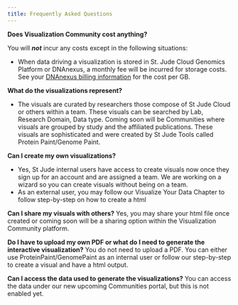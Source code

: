 ```yaml
---
title: Frequently Asked Questions
---
```


**Does Visualization Community cost anything?**

You will ***not*** incur any costs except in the following situations:

* When data driving a visualization is stored in St. Jude Cloud Genomics Platform or DNAnexus, a monthly fee will be incurred for storage costs. See your [DNAnexus billing information](https://platform.dnanexus.com/profile/settings/billing) for the cost per GB.

**What do the visualizations represent?**
* The visuals are curated by researchers those compose of St Jude Cloud or others within a team. These visuals can be searched by Lab, Research Domain, Data type. Coming soon will be Communities where visuals are grouped by study and the affiliated publications. These visuals are sophisticated and were created by St Jude Tools called Protein Paint/Genome Paint.

**Can I create my own visualizations?**
* Yes, St Jude internal users have access to create visuals now once they sign up for an account and are assigned a team. We are working on a wizard so you can create visuals without being on a team. 
* As an external user, you may follow our Visualize Your Data Chapter to follow step-by-step on how to create a html

**Can I share my visuals with others?**
Yes, you may share your html file once created or coming soon will be a sharing option within the Visualization Community platform.

**Do I have to upload my own PDF or what do I need to generate the interactive visualization?**
You do not need to upload a PDF. You can either use ProteinPaint/GenomePaint as an internal user or follow our step-by-step to create a visual and have a html output.

**Can I access the data used to generate the visualizations?** 
You can access the data under our new upcoming Communities portal, but this is not enabled yet.